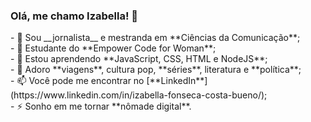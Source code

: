 ### Olá, me chamo Izabella! 👋

<p>- 🔭 Sou __jornalista__ e mestranda em **Ciências da Comunicação**;<br>
- 🌱 Estudante do **Empower Code for Woman**;<br>
- 🤔 Estou aprendendo **JavaScript, CSS, HTML e NodeJS**;<br>
- 💬 Adoro **viagens**, cultura pop, **séries**, literatura e **política**;<br>
- 📫 Você pode me encontrar no [**LinkedIn**](https://www.linkedin.com/in/izabella-fonseca-costa-bueno/);<br>
- ⚡ Sonho em me tornar **nômade digital**.</p>


